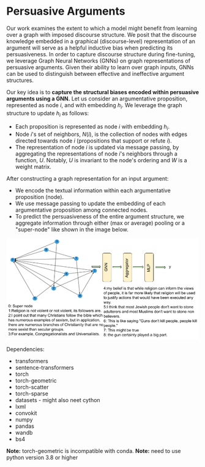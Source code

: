 # Persuasive Arguments
Our work examines the extent to which a model might
benefit from learning over a graph with imposed discourse structure. We posit that the discourse knowledge
embedded in a graphical (discourse-level) representation
of an argument will serve as a helpful inductive bias when
predicting its persuasiveness.
In order to capture discourse structure during fine-tuning, we leverage Graph Neural Networks (GNNs) on
graph representations of persuasive arguments. Given
their ability to learn over graph inputs, GNNs can be
used to distinguish between effective and ineffective argument structures.

Our key idea is  to __capture the structural biases encoded within persuasive arguments using a GNN.__
Let us consider an argumentative proposition, represented as node $i$, and with embedding $h_i$. We leverage the graph structure to update $h_i$ as follows:
* Each proposition is  represented as node $i$ with embedding $h_i$.
* Node $i$'s set of neighbors, $N(i)$, is the collection of nodes with edges directed towards node $i$ (propositions that support or refute $i$).
* The representation of node $i$ is updated via message passing, by aggregating the representations of node $i$'s neighbors through a function, $U$. Notably, $U$ is invariant to the node's ordering and $W$ is a weight matrix.

 After constructing a graph representation for an input argument:

*  We encode the textual information within each argumentative proposition (node).
* We use message passing to update the embedding of each argumentative proposition among connected nodes.
*  To predict the persuasiveness of the entire argument structure, we aggregate information through either (max or average) pooling or a "super-node" like shown in the image below. 

![image](cmv_151_supernode.png)
     
Dependencies:
* transformers
* sentence-transformers
* torch
* torch-geometric
* torch-scatter
* torch-sparse
* datasets - might also neet cython
* lxml
* convokit
* numpy
* pandas
* wandb
* bs4

**Note:**  torch-geometric is incompatible with conda.
**Note:** need to use python version 3.8 or higher
